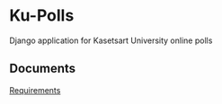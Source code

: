 # Ku-Polls
Django application for Kasetsart University online polls
## Documents
[Requirements](https://github.com/mark47546/ku-polls/wiki/Requirements)